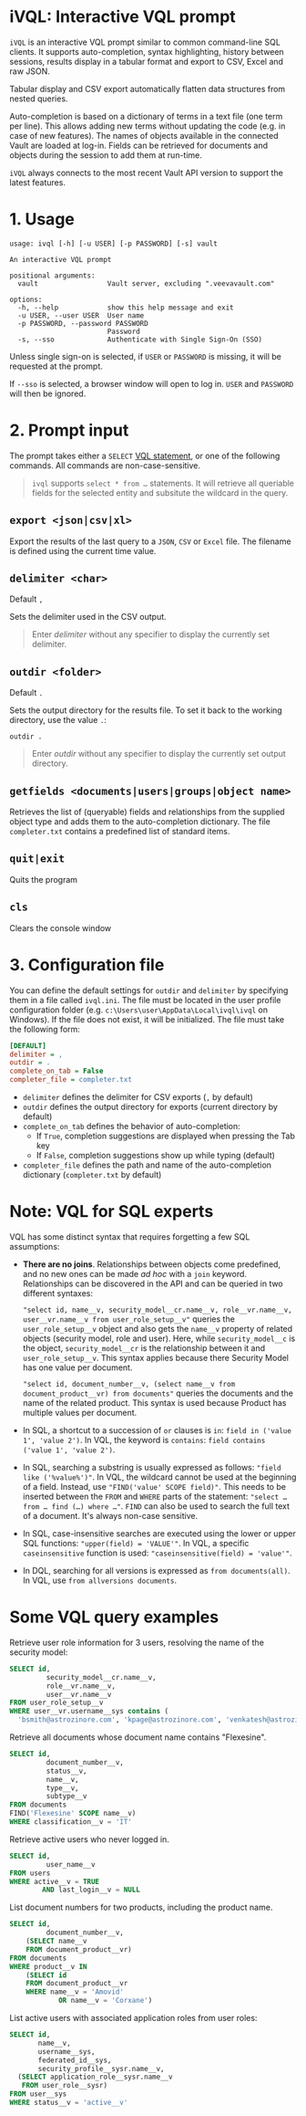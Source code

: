 iVQL: Interactive VQL prompt
============================

`iVQL` is an interactive VQL prompt similar to common command-line SQL clients. It supports auto-completion, syntax highlighting, history between sessions, results display in a tabular format and export to CSV, Excel and raw JSON.

Tabular display and CSV export automatically flatten data structures from nested queries.

Auto-completion is based on a dictionary of terms in a text file (one term per line). This allows adding new terms without updating the code (e.g. in case of new features). The names of objects available in the connected Vault are loaded at log-in. Fields can be retrieved for documents and objects during the session to add them at run-time.

`iVQL` always connects to the most recent Vault API version to support the latest features.

# 1. Usage

```
usage: ivql [-h] [-u USER] [-p PASSWORD] [-s] vault

An interactive VQL prompt

positional arguments:
  vault                 Vault server, excluding ".veevavault.com"

options:
  -h, --help            show this help message and exit
  -u USER, --user USER  User name
  -p PASSWORD, --password PASSWORD
                        Password
  -s, --sso             Authenticate with Single Sign-On (SSO)
```

Unless single sign-on is selected, if `USER` or `PASSWORD` is missing, it will be requested at the prompt.

If `--sso` is selected, a browser window will open to log in. `USER` and `PASSWORD` will then be ignored.

# 2. Prompt input

The prompt takes either a `SELECT` [VQL statement](http://developer.veevavault.com/vql), or one of the following commands. All commands are non-case-sensitive.

> `ivql` supports `select * from …` statements. It will retrieve all queriable fields for the selected entity and subsitute the wildcard in the query.

## `export <json|csv|xl>`

Export the results of the last query to a `JSON`, `CSV` or `Excel` file. The filename is defined using the current time value.

## `delimiter <char>`

Default `,`

Sets the delimiter used in the CSV output.

> Enter *delimiter* without any specifier to display the currently set delimiter.

## `outdir <folder>`

Default `.`

Sets the output directory for the results file. To set it back to the working directory, use the value `.`:

`outdir .`

> Enter *outdir* without any specifier to display the currently set output directory.

## `getfields <documents|users|groups|object name>`

Retrieves the list of (queryable) fields and relationships from the supplied object type and adds them to the auto-completion dictionary. The file `completer.txt` contains a predefined list of standard items.

## `quit|exit`

Quits the program

## `cls`

Clears the console window

# 3. Configuration file

You can define the default settings for `outdir` and `delimiter` by specifying them in a file called `ivql.ini`. The file must be located in the user profile configuration folder (e.g. `c:\Users\user\AppData\Local\ivql\ivql` on Windows). If the file does not exist, it will be initialized. The file must take the following form:

```ini
[DEFAULT]
delimiter = ,
outdir = .
complete_on_tab = False
completer_file = completer.txt
```

- `delimiter` defines the delimiter for CSV exports (`,` by default)
- `outdir` defines the output directory for exports (current directory by default)
- `complete_on_tab` defines the behavior of auto-completion:
  - If `True`, completion suggestions are displayed when pressing the Tab key
  - If `False`, completion suggestions show up while typing (default)
- `completer_file` defines the path and name of the auto-completion dictionary (`completer.txt` by default)

# Note: VQL for SQL experts

VQL has some distinct syntax that requires forgetting a few SQL assumptions:

* **There are no joins**. Relationships between objects come predefined, and no new ones can be made *ad hoc* with a `join` keyword. Relationships can be discovered in the API and can be queried in two different syntaxes:
  
  `"select id, name__v, security_model__cr.name__v, role__vr.name__v, user__vr.name__v from user_role_setup__v"` queries the `user_role_setup__v` object and also gets the `name__v` property of related objects (security model, role and user). Here, while `security_model__c` is the object, `security_model__cr` is the relationship between it and `user_role_setup__v`. This syntax applies because there Security Model has one value per document.
  
  `"select id, document_number__v, (select name__v from document_product__vr) from documents"` queries the documents and the name of the related product. This syntax is used because Product has multiple values per document.

* In SQL, a shortcut to a succession of `or` clauses is `in`: `field in ('value 1', 'value 2')`. In VQL, the keyword is `contains`: `field contains ('value 1', 'value 2')`.

* In SQL, searching a substring is usually expressed as follows: `"field like ('%value%')"`. In VQL, the wildcard cannot be used at the beginning of a field. Instead, use `"FIND('value' SCOPE field)"`. This needs to be inserted between the `FROM` and `WHERE` parts of the statement: `"select … from … find (…) where …"`. `FIND` can also be used to search the full text of a document. It's always non-case sensitive.

* In SQL, case-insensitive searches are executed using the lower or upper SQL functions: `"upper(field) = 'VALUE'"`. In VQL, a specific `caseinsensitive` function is used: `"caseinsensitive(field) = 'value'"`.

* In DQL, searching for all versions is expressed as `from documents(all)`. In VQL, use `from allversions documents`.

# Some VQL query examples

Retrieve user role information for 3 users, resolving the name of the security model:

```sql
SELECT id,
         security_model__cr.name__v,
         role__vr.name__v,
         user__vr.name__v
FROM user_role_setup__v
WHERE user__vr.username__sys contains (
  'bsmith@astrozinore.com', 'kpage@astrozinore.com', 'venkatesh@astrozinore.com')
```

Retrieve all documents whose document name contains "Flexesine".

```sql
SELECT id,
         document_number__v,
         status__v,
         name__v,
         type__v,
         subtype__v
FROM documents
FIND('Flexesine' SCOPE name__v)
WHERE classification__v = 'IT'
```

Retrieve active users who never logged in.

```sql
SELECT id,
         user_name__v
FROM users
WHERE active__v = TRUE
        AND last_login__v = NULL
```

List document numbers for two products, including the product name.

```sql
SELECT id,
         document_number__v,         
    (SELECT name__v
    FROM document_product__vr)
FROM documents
WHERE product__v IN 
    (SELECT id
    FROM document_product__vr
    WHERE name__v = 'Amovid'
            OR name__v = 'Corxane') 
```

List active users with associated application roles from user roles:

```sql
SELECT id,
       name__v,
       username__sys,
       federated_id__sys,
       security_profile__sysr.name__v,
  (SELECT application_role__sysr.name__v
   FROM user_role__sysr)
FROM user__sys
WHERE status__v = 'active__v'
```
